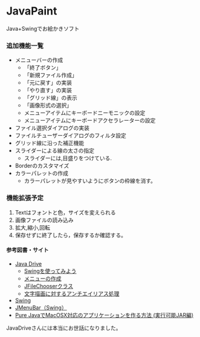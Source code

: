 JavaPaint
=========

Java+Swingでお絵かきソフト

### 追加機能一覧

- メニューバーの作成
	- 「終了ボタン」
	- 「新規ファイル作成」
	- 「元に戻す」の実装
	- 「やり直す」の実装
	- 「グリッド線」の表示
	- 「画像形式の選択」
	- メニューアイテムにキーボードニーモニックの設定
	- メニューアイテムにキーボードアクセラレーターの設定
- ファイル選択ダイアログの実装
- ファイルチューザーダイアログのフィルタ設定
- グリッド線に沿った補正機能
- スライダーによる線の太さの指定
	- スライダーには,目盛りをつけている.
- Borderのカスタマイズ
- カラーパレットの作成
	- カラーパレットが見やすいようにボタンの枠線を消す。


### 機能拡張予定

1. Textはフォントと色，サイズを変えられる
1. 画像ファイルの読み込み
1. 拡大,縮小,回転
1. 保存せずに終了したら，保存するか確認する。


#### 参考図書・サイト

- [Java Drive](http://www.javadrive.jp/)
	- [Swingを使ってみよう](http://www.javadrive.jp/tutorial/)
	- [メニューの作成](http://www.javadrive.jp/tutorial/jmenu/)
	- [JFileChooserクラス](http://www.javadrive.jp/tutorial/jfilechooser/)
    - [文字描画に対するアンチエイリアス処理](http://www.javadrive.jp/java2d/graphics2d/index4.html)
- [Swing](http://www.tohoho-web.com/java/swing.htm#JPopupMenu)
- [JMenuBar（Swing）](http://www.ne.jp/asahi/hishidama/home/tech/java/swing/JMenuBar.html)
- [Pure JavaでMacOSX対応のアプリケーションを作る方法 (実行可能JAR編)](http://getpocket.com/redirect?url=http%3A%2F%2Fd.hatena.ne.jp%2Fseraphy%2F20100622)

JavaDriveさんには本当にお世話になりました。
